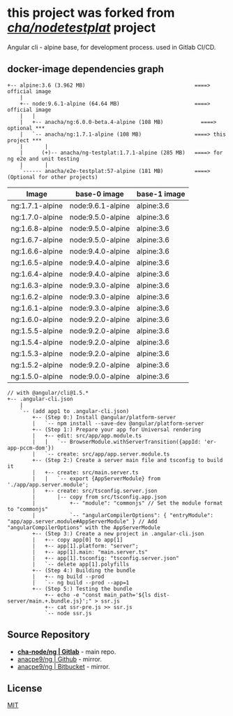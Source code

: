 # this project was forked from _*[cha/nodetestplat](https://lab.er.co.th/cha/nodetestplat)*_ project

Angular cli - alpine base, for development process.
used in Gitlab CI/CD.

## docker-image dependencies graph

```text
+-- alpine:3.6 (3.962 MB)                                   ====> official image
    |
    +-- node:9.6.1-alpine (64.64 MB)                        ====> official image
    |   |
    |   +-- anacha/ng:6.0.0-beta.4-alpine (108 MB)            ====> optional ***
    |   `-- anacha/ng:1.7.1-alpine (108 MB)                 ====> this project ***
    |       |
    |      (+)-- anacha/ng-testplat:1.7.1-alpine (285 MB)   ====> for ng e2e and unit testing
    |       |
    `------ anacha/e2e-testplat:57-alpine (181 MB)          ====> (Optional for other projects)
```

| Image           | base-0 image      | base-1 image |
| --------------- | ----------------- | ------------ |
| ng:1.7.1-alpine | node:9.6.1-alpine | alpine:3.6   |
| ng:1.7.0-alpine | node:9.5.0-alpine | alpine:3.6   |
| ng:1.6.8-alpine | node:9.5.0-alpine | alpine:3.6   |
| ng:1.6.7-alpine | node:9.5.0-alpine | alpine:3.6   |
| ng:1.6.6-alpine | node:9.4.0-alpine | alpine:3.6   |
| ng:1.6.5-alpine | node:9.4.0-alpine | alpine:3.6   |
| ng:1.6.4-alpine | node:9.4.0-alpine | alpine:3.6   |
| ng:1.6.3-alpine | node:9.3.0-alpine | alpine:3.6   |
| ng:1.6.2-alpine | node:9.3.0-alpine | alpine:3.6   |
| ng:1.6.1-alpine | node:9.3.0-alpine | alpine:3.6   |
| ng:1.6.0-alpine | node:9.2.0-alpine | alpine:3.6   |
| ng:1.5.5-alpine | node:9.2.0-alpine | alpine:3.6   |
| ng:1.5.4-alpine | node:9.2.0-alpine | alpine:3.6   |
| ng:1.5.3-alpine | node:9.2.0-alpine | alpine:3.6   |
| ng:1.5.2-alpine | node:9.2.0-alpine | alpine:3.6   |
| ng:1.5.0-alpine | node:9.0.0-alpine | alpine:3.6   |

```text
// with @angular/cli@1.5.*
+-- .angular-cli.json
    |
    `-- (add app1 to .angular-cli.json)
        +-- (Step 0:) Install @angular/platform-server
        |   `-- npm install --save-dev @angular/platform-server
        +-- (Step 1:) Prepare your app for Universal rendering
        |   +-- edit: src/app/app.module.ts
        |   |   `-- BrowserModule.withServerTransition({appId: 'er-app-pccm-dom'})
        |   `-- create: src/app/app.server.module.ts
        +-- (Step 2:) Create a server main file and tsconfig to build it
        |   +-- create: src/main.server.ts
        |   |   `-- export {AppServerModule} from './app/app.server.module';
        |   +-- create: src/tsconfig.server.json
        |       |-- copy from src/tsconfig.app.json
        |           +-- "module": "commonjs" // Set the module format to "commonjs"
        |           `-- "angularCompilerOptions": { "entryModule": "app/app.server.module#AppServerModule" } // Add "angularCompilerOptions" with the AppServerModule
        +-- (Step 3:) Create a new project in .angular-cli.json
        |   +-- copy app[0] to app[1]
        |   +-- app[1].platform: "server";
        |   +-- app[1].main: "main.server.ts"
        |   +-- app[1].tsconfig: "tsconfig.server.json"
        |   `-- delete app[1].polyfills
        +-- (Step 4:) Building the bundle
        |   +-- ng build --prod
        |   `-- ng build --prod --app=1
        +-- (Step 5:) Testing the bundle
            +-- echo -e "const main_path='${ls dist-server/main.+.bundle.js}';" > ssr.js
            +-- cat ssr-pre.js >> ssr.js
            `-- node ssr.js
```

## Source Repository

- [**cha-node/ng | Gitlab**](https://gitlab.com/cha-node/ng) - main repo.
- [anacpe9/ng | Github](https://github.com/anacpe9/ng) - mirror.
- [anacpe9/ng | Bitbucket](https://bitbucket.org/anacpe9/ng) - mirror.

## License

[MIT](LICENSE)